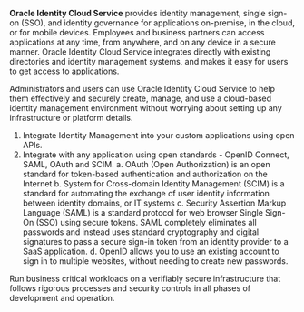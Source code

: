 **Oracle Identity Cloud Service** provides identity management, single sign-on (SSO), and identity governance for applications on-premise, in the cloud, or for mobile devices. Employees and business partners can access applications at any time, from anywhere, and on any device in a secure manner. Oracle Identity Cloud Service integrates directly with existing directories and identity management systems, and makes it easy for users to get access to applications. 

Administrators and users can use Oracle Identity Cloud Service to help them effectively and securely create, manage, and use a cloud-based identity management environment without worrying about setting up any infrastructure or platform details.

1.	Integrate Identity Management into your custom applications using open APIs.
2.	Integrate with any application using open standards - OpenID Connect, SAML, OAuth and SCIM.
  a.	 OAuth (Open Authorization) is an open standard for token-based authentication and authorization on the Internet
  b.	System for Cross-domain Identity Management (SCIM) is a standard for automating the exchange of user identity information between identity domains, or IT systems
  c.	Security Assertion Markup Language (SAML) is a standard protocol for web browser Single Sign-On (SSO) using secure tokens. SAML completely eliminates all passwords and instead uses standard cryptography and digital signatures 	to pass a secure sign-in token from an identity provider to a SaaS application.
  d.	OpenID allows you to use an existing account to sign in to multiple websites, without needing to create new passwords.

Run business critical workloads on a verifiably secure infrastructure that follows rigorous processes and security controls in all phases of development and operation. 
